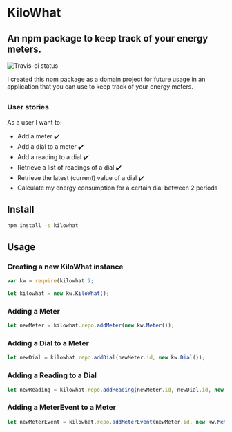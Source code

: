 # KiloWhat
## An npm package to keep track of your energy meters.

![Travis-ci status](https://travis-ci.org/artusvranken/kilowhat.svg?branch=master)

I created this npm package as a domain project for future usage in an application that you can use to keep track of your energy meters.

##
### User stories

As a user I want to:
- Add a meter ✔️
- Add a dial to a meter ✔️
- Add a reading to a dial ✔️
- Retrieve a list of readings of a dial ✔️
- Retrieve the latest (current) value of a dial ✔️
- Calculate my energy consumption for a certain dial between 2 periods

## Install

```sh
npm install -s kilowhat
```

## Usage

### Creating a new KiloWhat instance

```javascript
var kw = require(kilowhat');

let kilowhat = new kw.KiloWhat();
```

### Adding a Meter

```javascript
let newMeter = kilowhat.repo.addMeter(new kw.Meter());
```

### Adding a Dial to a Meter

```javascript
let newDial = kilowhat.repo.addDial(newMeter.id, new kw.Dial());
```

### Adding a Reading to a Dial

```javascript
let newReading = kilowhat.repo.addReading(newMeter.id, newDial.id, new kw.Reading());
```

### Adding a MeterEvent to a Meter

```javascript
let newMeterEvent = kilowhat.repo.addMeterEvent(newMeter.id, new kw.MeterEvent());
```